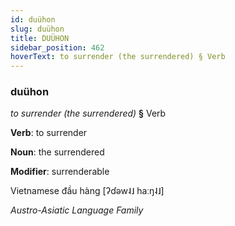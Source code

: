 ```yaml
---
id: duühon
slug: duühon
title: DUÜHON
sidebar_position: 462
hoverText: to surrender (the surrendered) § Verb
---
```


### duühon

*to surrender (the surrendered)* **§** Verb

**Verb**: to surrender

**Noun**: the surrendered

**Modifier**: surrenderable

Vietnamese đầu hàng [ʔɗəw˨˩ haːŋ˨˩]

*Austro-Asiatic Language Family*